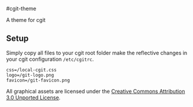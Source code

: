 #cgit-theme

A theme for cgit

## Setup
Simply copy all files to your cgit root folder make the reflective changes in 
your cgit configuration `/etc/cgitrc`.

```
css=/local-cgit.css
logo=/git-logo.png
favicon=/git-favicon.png
```

All graphical assets are licensed under the
[Creative Commons Attribution 3.0 Unported License](http://creativecommons.org/licenses/by/3.0/).

